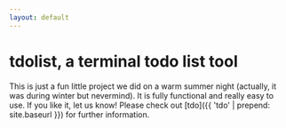 ```yaml
---
layout: default
---
```


# tdolist, a terminal todo list tool

This is just a fun little project we did on a warm summer night (actually, it was during winter but nevermind). It is fully functional and really easy to use. If you like it, let us know! Please check out [tdo]({{ 'tdo' | prepend: site.baseurl }}) for further information.
